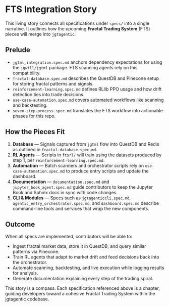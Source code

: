# FTS Integration Story

This living story connects all specifications under `specs/` into a single narrative. It outlines how the upcoming **Fractal Trading System** (FTS) pieces will merge into `jgtagentic`.

## Prelude
- `jgtml_integration.spec.md` anchors dependency expectations for using the `jgwill/jgtml` package. FTS scanning agents rely on this compatibility.
- `fractal-database.spec.md` describes the QuestDB and Pinecone setup for storing fractal patterns and signals.
- `reinforcement-learning.spec.md` defines RLlib PPO usage and how drift detection ties into trade decisions.
- `use-case-automation.spec.md` covers automated workflows like scanning and backtesting.
- `seven-step-process.spec.md` translates the FTS workflow into actionable phases for this repo.

## How the Pieces Fit
1. **Database** — Signals captured from `jgtml` flow into QuestDB and Redis as outlined in `fractal-database.spec.md`.
2. **RL Agents** — Scripts in `ftsrl/` will train using the datasets produced by step 1, per `reinforcement-learning.spec.md`.
3. **Automation** — Batch scanners and orchestrator scripts rely on `use-case-automation.spec.md` to produce entry scripts and update the dashboard.
4. **Documentation** — `documentation.spec.md` and `jupyter_book_agent.spec.md` guide contributors to keep the Jupyter Book and Sphinx docs in sync with code changes.
5. **CLI & Modules** — Specs such as `jgtagenticcli.spec.md`, `agentic_entry_orchestrator.spec.md`, and `dashboard.spec.md` describe command-line tools and services that wrap the new components.

## Outcome
When all specs are implemented, contributors will be able to:
- Ingest fractal market data, store it in QuestDB, and query similar patterns via Pinecone.
- Train RL agents that adapt to market drift and feed decisions back into the orchestrator.
- Automate scanning, backtesting, and live execution while logging results for analysis.
- Generate documentation explaining every step of the trading spiral.

This story is a compass. Each specification referenced above is a chapter, guiding developers toward a cohesive Fractal Trading System within the jgtagentic codebase.

